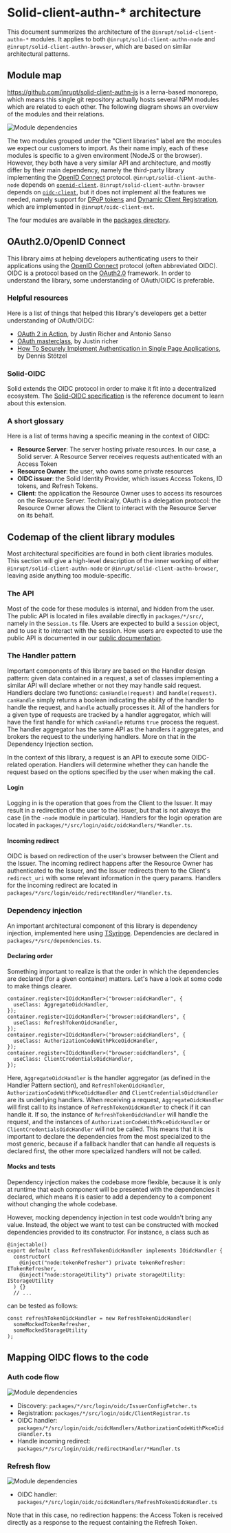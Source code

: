 # Solid-client-authn-* architecture

This document summerizes the architecture of the `@inrupt/solid-client-authn-*`
modules. It applies to both `@inrupt/solid-client-authn-node` and `@inrupt/solid-client-authn-browser`, 
which are based on similar architectural patterns.

## Module map

https://github.com/inrupt/solid-client-authn-js is a lerna-based monorepo, which
means this single git repository actually hosts several NPM modules which are
related to each other. The following diagram shows an overview of the modules and their relations.

![Module dependencies](./documentation/diagrams/module_map.svg)

The two modules grouped under the "Client libraries" label are the
mocules we expect our customers to import. As their name imply, each  of these modules is specific to a given environment (NodeJS or the browser). However, they both have a very similar API and architecture, and mostly
differ by their main dependency, namely the third-party library implementing the [OpenID Connect](https://openid.net/specs/openid-connect-core-1_0.html) protocol. `@inrupt/solid-client-authn-node` depends on [`openid-client`](https://github.com/panva/node-openid-client/). `@inrupt/solid-client-authn-browser` depends on [`oidc-client`](https://github.com/IdentityModel/oidc-client-js), but it does not implement all the features we needed, namely support for [DPoP tokens](https://tools.ietf.org/html/draft-ietf-oauth-dpop-01) and [Dynamic Client Registration](https://openid.net/specs/openid-connect-registration-1_0.html), which are implemented in `@inrupt/oidc-client-ext`.

The four modules are available in the [packages directory](./packages).

## OAuth2.0/OpenID Connect

This library aims at helping developers authenticating users to their applications using the [OpenID Connect](https://openid.net/specs/openid-connect-core-1_0.html) protocol (often abbreviated OIDC). OIDC is a protocol based on the [OAuth2.0](https://tools.ietf.org/html/rfc6749) framework. In order to understand the library, some understanding of OAuth/OIDC is preferable.

### Helpful resources

Here is a list of things that helped this library's developers get a better understanding of OAuth/OIDC: 
- [OAuth 2 in Action](https://www.manning.com/books/oauth-2-in-action), by Justin Richer and Antonio Sanso
- [OAuth masterclass](https://www.youtube.com/watch?v=egfyV2NV9Mw), by Justin richer
- [How To Securely Implement Authentication in Single Page Applications](https://betterprogramming.pub/how-to-securely-implement-authentication-in-single-page-applications-670534da746f), by Dennis Stötzel

### Solid-OIDC

Solid extends the OIDC protocol in order to make it fit into a decentralized ecosystem. The [Solid-OIDC specification](https://solid.github.io/authentication-panel/solid-oidc/) is the reference document to learn about this extension.

### A short glossary

Here is a list of terms having a specific meaning in the context of OIDC:
- **Resource Server**: The server hosting private resources. In our case, a Solid server. A Resource Server receives requests authenticated with an Access Token
- **Resource Owner**: the user, who owns some private resources 
- **OIDC issuer**: the Solid Identity Provider, which issues Access Tokens, ID tokens, and Refresh Tokens.
- **Client**: the application the Resource Owner uses to access its resources on the Resource Server. Technically, OAuth is a delegation protocol: the Resource Owner allows the Client to interact with the Resource Server on its behalf.  

## Codemap of the client library modules

Most architectural specificities are found in both client libraries modules. This section will give a high-level description of the inner working of either `@inrupt/solid-client-authn-node` or `@inrupt/solid-client-authn-browser`, leaving aside anything too module-specific.

### The API

Most of the code for these modules is internal, and hidden from the user. The public API is located in files available directly in `packages/*/src/`, namely in the `Session.ts` file. Users are expected to build a `Session` object, and to use it to interact with the session. How users are expected to use the public API is documented in our [public documentation](https://docs.inrupt.com/developer-tools/javascript/client-libraries/tutorial/authenticate/).

### The Handler pattern

Important components of this library are based on the Handler design pattern: given data contained in a request, a set of classes implementing a similar API will declare whether or not they may handle said request. Handlers declare two functions: `canHandle(request)` and `handle(request)`. `canHandle` simply returns a boolean indicating the ability of the handler to handle the request, and `handle` actually processes it. All of the handlers for a given type of requests are tracked by a handler aggregator, which will have the first handle for which `canHandle` returns `true` process the request. The handler aggregator has the same API as the handlers it aggregates, and brokers the request to the underlying handlers. More on that in the Dependency Injection section.

In the context of this library, a request is an API to execute some OIDC-related operation. Handlers will determine whether they can handle the request based on the options specified by the user when making the call.

#### Login

Logging in is the operation that goes from the Client to the Issuer. It may result in a redirection of the user to the Issuer, but that is not always the case (in the `-node` module in particular). Handlers for the login operation are located in `packages/*/src/login/oidc/oidcHandlers/*Handler.ts`.

#### Incoming redirect

OIDC is based on redirection of the user's browser between the Client and the Issuer. The incoming redirect happens after the Resource Owner has authenticated to the Issuer, and the Issuer redirects them to the Client's `redirect_uri` with some relevant information in the query params. Handlers for the incoming redirect are located in `packages/*/src/login/oidc/redirectHandler/*Handler.ts`.

### Dependency injection

An important architectural component of this library is dependency injection, implemented here using [TSyringe](https://github.com/Microsoft/tsyringe). Dependencies are declared in `packages/*/src/dependencies.ts`.

#### Declaring order

Something important to realize is that the order in which the dependencies are declared (for a given container) matters. Let's have a look at some code to make things clearer.

```
container.register<IOidcHandler>("browser:oidcHandler", {
  useClass: AggregateOidcHandler,
});
container.register<IOidcHandler>("browser:oidcHandlers", {
  useClass: RefreshTokenOidcHandler,
});
container.register<IOidcHandler>("browser:oidcHandlers", {
  useClass: AuthorizationCodeWithPkceOidcHandler,
});
container.register<IOidcHandler>("browser:oidcHandlers", {
  useClass: ClientCredentialsOidcHandler,
});
```

Here, `AggregateOidcHandler` is the handler aggregator (as defined in the Handler Pattern section), and `RefreshTokenOidcHandler`, `AuthorizationCodeWithPkceOidcHandler` and `ClientCredentialsOidcHandler` are its underlying handlers. When receiving a request, `AggregateOidcHandler` will first call to its instance of `RefreshTokenOidcHandler` to check if it can handle it. If so, the instance of `RefreshTokenOidcHandler` will handle the request, and the instances of `AuthorizationCodeWithPkceOidcHandler` or `ClientCredentialsOidcHandler` will not be called. This means that it is important to declare the dependencies from the most specialized to the most generic, because if a fallback handler that can handle all requests is declared first, the other more specialized handlers will not be called.

#### Mocks and tests

Dependency injection makes the codebase more flexible, because it is only at runtime that each component will be presented with the dependencies it declared, which means it is easier to add a dependency to a component without changing the whole codebase.

However, mocking dependency injection in test code wouldn't bring any value. Instead, the object we want to test can be constructed with mocked dependencies provided to its constructor. For instance, a class such as

```
@injectable()
export default class RefreshTokenOidcHandler implements IOidcHandler {
  constructor(
    @inject("node:tokenRefresher") private tokenRefresher: ITokenRefresher,
    @inject("node:storageUtility") private storageUtility: IStorageUtility
  ) {}
  // ...
```

can be tested as follows: 
```
const refreshTokenOidcHandler = new RefreshTokenOidcHandler(
  someMockedTokenRefresher,
  someMockedStorageUtility
);
```

## Mapping OIDC flows to the code

### Auth code flow

![Module dependencies](./documentation/diagrams/auth_code_flow.svg)

- Discovery: `packages/*/src/login/oidc/IssuerConfigFetcher.ts`
- Registration: `packages/*/src/login/oidc/ClientRegistrar.ts`
- OIDC handler: `packages/*/src/login/oidc/oidcHandlers/AuthorizationCodeWithPkceOidcHandler.ts`
- Handle incoming redirect: `packages/*/src/login/oidc/redirectHandler/*Handler.ts`

### Refresh flow

![Module dependencies](./documentation/diagrams/refresh_flow.svg)

- OIDC handler: `packages/*/src/login/oidc/oidcHandlers/RefreshTokenOidcHandler.ts`

Note that in this case, no redirection happens: the Access Token is received directly
as a response to the request containing the Refresh Token.